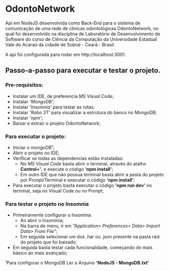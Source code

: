 # OdontoNetwork
<p>
Api em NodeJS desenvolvida como Back-End para o sistema de comunicação de uma rede de clinicas odontológicas OdontoNetwork, no qual foi desenvolvido na disciplina de Laboratório de Desenvolvimento de Software do curso de Ciência da Computação da Universidade Estadual Vale do Acaraú da cidade de Sobral - Ceará - Brasil.</p>

A api foi configurada para rodar em http://localhost:3001.

## Passo-a-passo para executar e testar o projeto.

### Pre-requisitos:
 - Instalar um IDE, de preferencia <i>MS Visual Code</i>;
 - Instalar <i>'MongoDB'</i>;
 - Instalar <i>'Insomnia'</i> para testar as rotas;
 - Instalar <i>'Robo 3T'</i> para visualizar a estrutura do banco no MongoDB;
 - Instalar <i>'npm'</i>;
 - Baixar e extrair o projeto OdontoNetwork;

### Para executar o projeto:
 - Iniciar o mongoDB¹;
 - Abrir o projeto no IDE;
 - Verificar se todas as dependencias estão instaladas:
   - No <i>MS Visual Code</i> basta abrir o terminal, através do atalho <strong>Control+'</strong>, e execute o código <strong>'npm install'</strong>;
   - Em outro IDE que não possua terminal basta abrir a pasta do projeto por Pronpt/Terminal e executar o código <strong>'npm install'</strong>;
 - Para executar o projeto basta executar o código <strong>'npm run dev'</strong> no terminal, seja no Visual Code ou no Pronpt;

### Para testar o projeto no Insomnia
 - Primeiramente configurar o Insomina:
   - Ao abrir o Insominia;
   - Na barra de menu, ir em <i>"Application> Preferences> Data> Import Data> From File"</i>;
   - Em seguida selecionar um dos .har ou .json presente na pasta raiz do projeto que foi baixado;
 - Em seguida basta testar cada funcionalidade, começando do mais básico ao mais avançado;
 
 ¹Para configurar o MongoDB Ler o Arquivo <strong>'NodeJS - MongoDB.txt'</strong>
